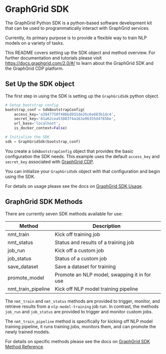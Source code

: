 # GraphGrid SDK
The GraphGrid Python SDK is a python-based software development kit that can be used to programmatically interact with GraphGrid services.

Currently, its primary purpose is to provide a flexible way to train NLP models on a variety of tasks.

This README covers setting up the SDK object and method overview.
For further documentation and tutorials please visit https://docs.graphgrid.com/2.0/#/ 
to learn about the GraphGrid SDK and the GraphGrid CDP platform.  

## Set Up the SDK object

The first step in using the SDK is setting up the `GraphGridSdk` python object.

```python
# Setup bootstrap config
bootstrap_conf = SdkBootstrapConfig(
    access_key='a3847750f486bd931de26c6e683b1dc4',
    secret_key='81a62cea53883f4a163a96355d47656e',
    url_base='localhost',
    is_docker_context=False)

# Initialize the SDK
sdk = GraphGridSdk(bootstrap_conf)
```

You create a `SdkBootstrapConfig` object that provides the basic configuration the SDK needs.
This example uses the default `access_key` and `secret_key` associated with [GraphGrid CDP](https://docs.graphgrid.com/2.0/#/).

You can initialize your `GraphGridSdk` object with that configuration and begin using the SDK.

For details on usage please see the docs on [GraphGrid SDK Usage](https://docs.graphgrid.com/2.0/#/graphgrid-docs/sdk/python-sdk-usage).

## GraphGrid SDK Methods

There are currently seven SDK methods available for use:

|  Method | Description |
|---| --- |
| nmt_train |  Kick off training job |
| nmt_status |  Status and results of a training job |
| job_run |  Kick off a custom job |
| job_status |  Status of a custom job |
| save_dataset |  Save a dataset for training |
| promote_model |  Promote an NLP model, swapping it in for use |
| nmt_train_pipeline | Kick off NLP model training pipeline |

The `nmt_train` and `nmt_status` methods are provided to trigger, monitor, and retrieve results from a `nlp-model-training` job run.
In contrast, the methods `job_run` and `job_status` are provided to trigger and monitor custom jobs.

The `nmt_train_pipeline` method is specifically for kicking off NLP model training pipeline, it 
runs training jobs, monitors them, and can promote the newly trained models.  

For details on specific methods please see the docs on [GraphGrid SDK Method Reference](https://docs.graphgrid.com/2.0/#/graphgrid-docs/sdk/python-sdk-method-reference).